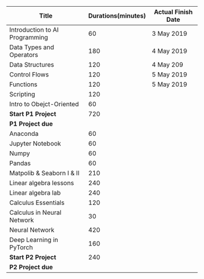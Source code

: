 | Title                          | Durations(minutes) | Actual Finish Date |
| ------------------------------ | ------------------ | ------------------ |
| Introduction to AI Programming | 60                 | 3 May 2019         |
| Data Types and Operators       | 180                | 4 May 2019         |
| Data Structures                | 120                | 4 May 209          |
| Control Flows                  | 120                | 5 May 2019         |
| Functions                      | 120                | 5 May 2019         |
| Scripting                      | 120                |                    |
| Intro to Obejct-Oriented       | 60                 |                    |
| **Start P1 Project**           | 720                |                    |
| **P1 Project due**             |                    |                    |
| Anaconda                       | 60                 |                    |
| Jupyter Notebook               | 60                 |                    |
| Numpy                          | 60                 |                    |
| Pandas                         | 60                 |                    |
| Matpolib & Seaborn I & II      | 210                |                    |
| Linear algebra lessons         | 240                |                    |
| Linear algebra lab             | 240                |                    |
| Calculus Essentials            | 120                |                    |
| Calculus in Neural Network     | 30                 |                    |
| Neural Network                 | 420                |                    |
| Deep Learning in PyTorch       | 160                |                    |
| **Start P2 Project**           | 240                |                    |
| **P2 Project due**             |                    |                    |



